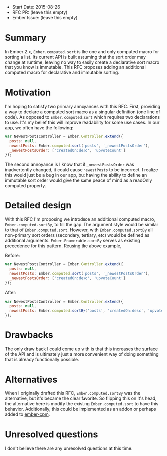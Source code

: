 - Start Date: 2015-08-26
- RFC PR: (leave this empty)
- Ember Issue: (leave this empty)

# Summary

In Ember 2.x, `Ember.computed.sort` is the one and only computed macro for sorting a list. Its current API is built assuming that the sort order may change at runtime, leaving no way to easily create a declarative sort macro that you know is immutable. This RFC proposes adding an additional computed macro for declarative and immutable sorting.

# Motivation

I'm hoping to satisfy two primary annoyances with this RFC. First, providing a way to declare a computed sort macro as a singular definition (one line of code). As opposed to `Ember.computed.sort` which requires two declarations to use. It's my belief this will improve readability for some use cases. In our app, we often have the following:

```javascript
var NewestPostsController = Ember.Controller.extend({
  posts: null,
  newestPosts: Ember.computed.sort('posts', '_newestPostsOrder'),
  _newestPostsOrder: ['createdOn:desc', 'upvoteCount']
});
```

The second annoyance is I know that if `_newestPostsOrder` was inadvertently changed, it could cause `newestPosts` to be incorrect. I realize this would just be a bug in our app, but having the ability to define an immutable sort order would give the same peace of mind as a readOnly computed property.

# Detailed design

With this RFC I'm proposing we introduce an additional computed macro, `Ember.computed.sortBy`, to fill the gap. The argument style would be similar to that of `Ember.computed.sort`. However, with `Ember.computed.sortBy` all non-primary sort orders (secondary, tertiary, etc) would be defined as additional arguments. `Ember.Enumerable.sortBy` serves as existing precedence for this pattern. Reusing the above example,

Before:
```javascript
var NewestPostsController = Ember.Controller.extend({
  posts: null,
  newestPosts: Ember.computed.sort('posts', '_newestPostsOrder'),
  _newestPostsOrder: ['createdOn:desc', 'upvoteCount']
});
```

After:
```javascript
var NewestPostsController = Ember.Controller.extend({
  posts: null,
  newestPosts: Ember.computed.sortBy('posts', 'createdOn:desc', 'upvoteCount')
});
```


# Drawbacks

The only draw back I could come up with is that this increases the surface of the API and is ultimately just a more convenient way of doing something that is already functionally possible.

# Alternatives

When I originally drafted this RFC, `Ember.computed.sortBy` was the alternative, but it's became the clear favorite. So flipping this on it's head, the alternative here is modify the existing `Ember.computed.sort` to have this behavior. Additionally, this could be implemented as an addon or perhaps added to [ember-cpm](https://github.com/cibernox/ember-cpm).

# Unresolved questions

I don't believe there are any unresolved questions at this time.
